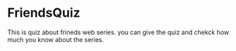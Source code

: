 # FriendsQuiz
This is quiz about frineds web series.
you can give the quiz and chekck how much you know about the series.
